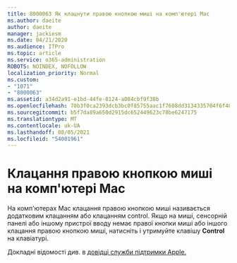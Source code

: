 ```yaml
---
title: 8000063 Як клацнути правою кнопкою миші на комп'ютері Mac
ms.author: daeite
author: daeite
manager: jackiesm
ms.date: 04/21/2020
ms.audience: ITPro
ms.topic: article
ms.service: o365-administration
ROBOTS: NOINDEX, NOFOLLOW
localization_priority: Normal
ms.custom:
- "1071"
- "8000063"
ms.assetid: a34d2a91-e1bd-44fe-8124-a084cbf9f38b
ms.openlocfilehash: 70b3f0ca2393dcb3bc0f85755aac1f7608dd3134335704f6f48af43fb33b4af8
ms.sourcegitcommit: b5f7da89a650d2915dc652449623c78be6247175
ms.translationtype: MT
ms.contentlocale: uk-UA
ms.lasthandoff: 08/05/2021
ms.locfileid: "54001961"
---
```

# <a name="how-to-right-click-on-a-mac"></a>Клацання правою кнопкою миші на комп'ютері Mac

На комп'ютерах Mac клацання правою кнопкою миші називається додатковим клацанням або клацанням control. Якщо на миші, сенсорній панелі або іншому пристрої вводу немає правої кнопки миші або іншого клацання правою кнопкою миші, натисніть і утримуйте клавішу **Control** на клавіатурі.
  
Докладні відомості див. в [довідці служби підтримки Apple.](https://go.microsoft.com/fwlink/?linkid=2022220&amp;clcid=0x409)
  